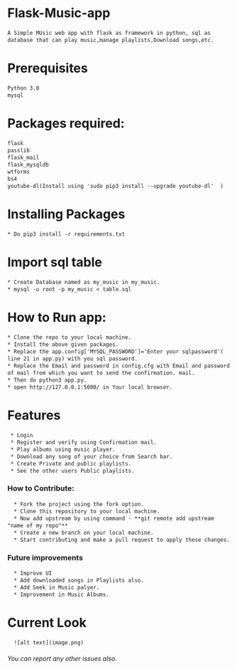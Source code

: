 # Flask-Music-app
    A Simple MUsic web app with flask as framework in python, sql as database that can play music,manage playlists,Download songs,etc.
# Prerequisites
    Python 3.0
    mysql
  
# Packages required:
    flask
    passlib
    flask_mail
    flask_mysqldb
    wtforms
    bs4
    youtube-dl(Install using 'sudo pip3 install --upgrade youtube-dl'  )
    
# Installing Packages
    * Do pip3 install -r requirements.txt

# Import sql table
    * Create Database named as my_music in my_music.
    * mysql -u root -p my_music < table.sql

# How to Run app:
    * Clone the repo to your local machine.
    * Install the above given packages.
    * Replace the app.config['MYSQL_PASSWORD']='Enter your sqlpassword'( line 21 in app.py) with you sql password.
    * Replace the Email and password in config.cfg with Email and password of mail from which you want to send the confirmation. mail.
    * Then do python3 app.py.
    * open http://127.0.0.1:5000/ in Your local browser.
    
# Features
     * Login
     * Register and verify using Confirmation mail.
     * Play albums using music player.
     * Download any song of your choice from Search bar.
     * Create Private and public playlists.
     * See the other users Public playlists.
   
 ### How to Contribute:
      * Fork the project using the fork option.
      * Clone this repository to your local machine.
      * Now add upstream by using command - **git remote add upstream "name of my repo"**
      * Create a new branch on your local machine.
      * Start contributing and make a pull request to apply these changes.
 ### Future improvements
      * Improve UI
      * Add downloaded songs in Playlists also.
      * Add Seek in Music palyer.
      * Improvement in Music Albums.
# Current Look
      ![alt text](image.png)


###### You can report any other issues also.
   
   
  
 
 
   
